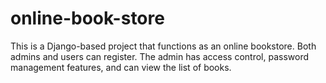 # online-book-store
This is a Django-based project that functions as an online bookstore. Both admins and users can register. The admin has access control, password management features, and can view the list of books.
